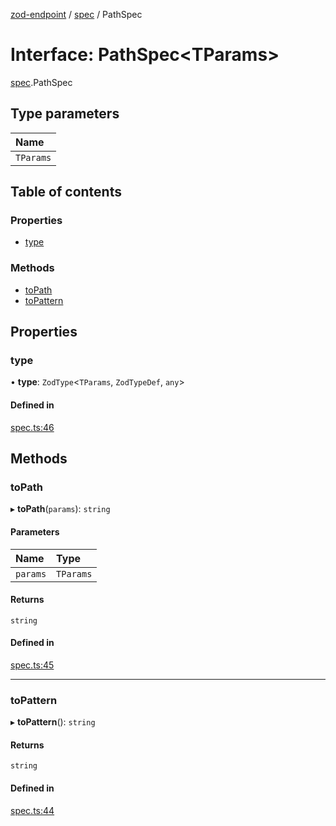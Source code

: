 [zod-endpoint](../README.md) / [spec](../modules/spec.md) / PathSpec

# Interface: PathSpec<TParams\>

[spec](../modules/spec.md).PathSpec

## Type parameters

| Name |
| :------ |
| `TParams` |

## Table of contents

### Properties

- [type](spec.PathSpec.md#type)

### Methods

- [toPath](spec.PathSpec.md#topath)
- [toPattern](spec.PathSpec.md#topattern)

## Properties

### type

• **type**: `ZodType`<`TParams`, `ZodTypeDef`, `any`\>

#### Defined in

[spec.ts:46](https://github.com/lorefnon/zod-endpoint/blob/3866358/src/spec.ts#L46)

## Methods

### toPath

▸ **toPath**(`params`): `string`

#### Parameters

| Name | Type |
| :------ | :------ |
| `params` | `TParams` |

#### Returns

`string`

#### Defined in

[spec.ts:45](https://github.com/lorefnon/zod-endpoint/blob/3866358/src/spec.ts#L45)

___

### toPattern

▸ **toPattern**(): `string`

#### Returns

`string`

#### Defined in

[spec.ts:44](https://github.com/lorefnon/zod-endpoint/blob/3866358/src/spec.ts#L44)
